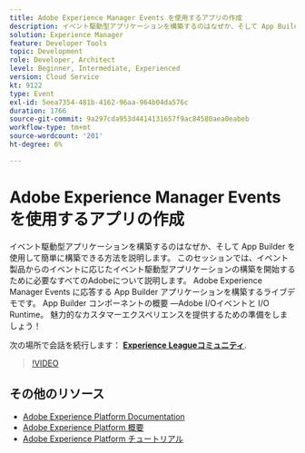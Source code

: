 ```yaml
---
title: Adobe Experience Manager Events を使用するアプリの作成
description: イベント駆動型アプリケーションを構築するのはなぜか、そして App Builder を使用して簡単に構築できる方法を説明します。 このセッションの対象 — イベント製品からのイベントに応じたイベント駆動型アプリケーションの構築を開始するために必要なすべてのAdobe。 Adobe Experience Manager Events に応答する App Builder アプリケーションを構築するライブデモです。 App Builder コンポーネントの概要 —Adobe I/Oイベントと I/O Runtime。 魅力的なカスタマーエクスペリエンスを提供するための準備をしましょう！
solution: Experience Manager
feature: Developer Tools
topic: Development
role: Developer, Architect
level: Beginner, Intermediate, Experienced
version: Cloud Service
kt: 9122
type: Event
exl-id: 5eea7354-481b-4162-96aa-964b04da576c
duration: 1766
source-git-commit: 9a297cda953d4414131657f9ac84580aea0eabeb
workflow-type: tm+mt
source-wordcount: '201'
ht-degree: 6%

---
```


# Adobe Experience Manager Events を使用するアプリの作成

イベント駆動型アプリケーションを構築するのはなぜか、そして App Builder を使用して簡単に構築できる方法を説明します。 このセッションでは、イベント製品からのイベントに応じたイベント駆動型アプリケーションの構築を開始するために必要なすべてのAdobeについて説明します。 Adobe Experience Manager Events に応答する App Builder アプリケーションを構築するライブデモです。 App Builder コンポーネントの概要 —Adobe I/Oイベントと I/O Runtime。 魅力的なカスタマーエクスペリエンスを提供するための準備をしましょう！

次の場所で会話を続行します： **[Experience Leagueコミュニティ](https://adobe.ly/3ipjs8p)**.

>[!VIDEO](https://video.tv.adobe.com/v/337566/?quality=12&learn=on&hidetitle=true)

## その他のリソース

- [Adobe Experience Platform Documentation](https://experienceleague.adobe.com/docs/experience-platform.html?lang=ja)
- [Adobe Experience Platform 概要](https://experienceleague.adobe.com/docs/experience-platform/landing/home.html?lang=ja)
- [Adobe Experience Platform チュートリアル](https://experienceleague.adobe.com/docs/platform-learn/tutorials/overview.html?lang=ja)
